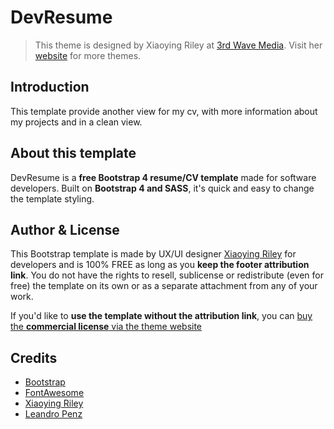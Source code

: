 # DevResume

> This theme is designed by Xiaoying Riley at [3rd Wave Media](http://themes.3rdwavemedia.com/).
> Visit her [website](http://themes.3rdwavemedia.com/) for more themes.

## Introduction

This template provide another view for my cv, with more information about my projects and in a clean view.

## About this template

DevResume is a **free Bootstrap 4 resume/CV template** made for software developers. Built on **Bootstrap 4 and SASS**, it's quick and easy to change the template styling.

## Author & License

This Bootstrap template is made by UX/UI designer [Xiaoying Riley](https://twitter.com/3rdwave_themes) for developers and is 100% FREE as long as you **keep the footer attribution link**. You do not have the rights to resell, sublicense or redistribute (even for free) the template on its own or as a separate attachment from any of your work.

If you'd like to **use the template without the attribution link**, you can [buy the **commercial license** via the theme website](https://themes.3rdwavemedia.com/bootstrap-templates/resume/devresume-free-bootstrap-4-resume-cv-template-for-developers/)

## Credits

- [Bootstrap](http://getbootstrap.com/)
- [FontAwesome](http://fortawesome.github.io/Font-Awesome/)
- [Xiaoying Riley](https://twitter.com/3rdwave_themes)
- [Leandro Penz](http://cv.lpenz.org/)
